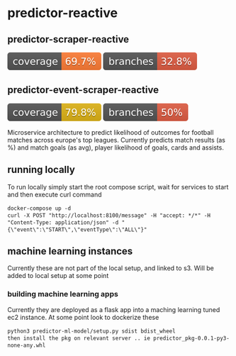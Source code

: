 # predictor-reactive

## predictor-scraper-reactive

![Coverage](.github/badges/scraper-coverage.svg)
![Branches](.github/badges/scraper-branches.svg)

## predictor-event-scraper-reactive

![Coverage](.github/badges/event-scraper-coverage.svg)
![Branches](.github/badges/event-scraper-branches.svg)


Microservice architecture to predict likelihood of outcomes for football matches across europe's top leagues.  Currently predicts match results (as %) and match goals (as avg), player likelihood of goals, cards and assists.


## running locally

To run locally simply start the root compose script, wait for services to start and then execute curl command

```
docker-compose up -d
curl -X POST "http://localhost:8100/message" -H "accept: */*" -H "Content-Type: application/json" -d "{\"event\":\"START\",\"eventType\":\"ALL\"}"
```

## machine learning instances

Currently these are not part of the local setup, and linked to s3.  Will be added to local setup at some point

### building machine learning apps

Currently they are deployed as a flask app into a maching learning tuned ec2 instance.  At some point look to dockerize these

```
python3 predictor-ml-model/setup.py sdist bdist_wheel
then install the pkg on relevant server .. ie predictor_pkg-0.0.1-py3-none-any.whl 
```

